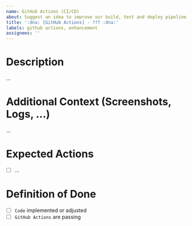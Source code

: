 ```yaml
---
name: GitHub Actions (CI/CD)
about: Suggest an idea to improve our build, test and deploy pipeline
title: ':dna: [GitHub Actions] - ??? :dna:'
labels: github actions, enhancement
assignees: ''
---
```


# Description

...

# Additional Context (Screenshots, Logs, ...)

...

# Expected Actions

- [ ] ...

# Definition of Done

- [ ] `Code` implemented or adjusted
- [ ] `GitHub Actions` are passing
